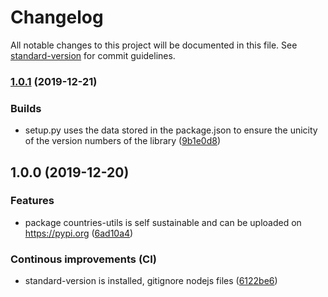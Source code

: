# Changelog

All notable changes to this project will be documented in this file. See [standard-version](https://github.com/conventional-changelog/standard-version) for commit guidelines.

### [1.0.1](https://bitbucket.org/altf1be/countries-list/compare/v1.0.0...v1.0.1) (2019-12-21)


### Builds

* setup.py uses the data stored in the package.json to ensure the unicity of the version numbers of the library ([9b1e0d8](https://bitbucket.org/altf1be/countries-list/commit/9b1e0d88b6860564c98e313b62e1ce938ee5bfc4))

## 1.0.0 (2019-12-20)


### Features

* package countries-utils is self sustainable and can be uploaded on https://pypi.org ([6ad10a4](https://bitbucket.org/altf1be/countries-list/commit/6ad10a4648ac513f0ba45e3bacd4f09c42ebd824))


### Continous improvements (CI)

* standard-version is installed, gitignore nodejs files ([6122be6](https://bitbucket.org/altf1be/countries-list/commit/6122be603ace861864b71d0cecb40b0b6b1cb87e))

